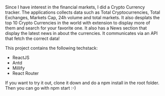 Since I have interest in the financial markets, I did a Crypto Currency tracker. The applications collects data such as Total Cryptocurrencies, Total Exchanges, Markets Cap, 24h volume and total markets. It also desplats the top 10 Crypto Currencies in the world with extension to display more of them and search for your favorite one. It also has a News section that display the latest news in about the currencies. It communicates via an API that fetch the correct data!

This project contains the following techstack: 

* ReactJS
* Antd
* Millify
* React Router

If you want to try it out, clone it down and do a npm install in the root folder. Then you can go with npm start :-)
